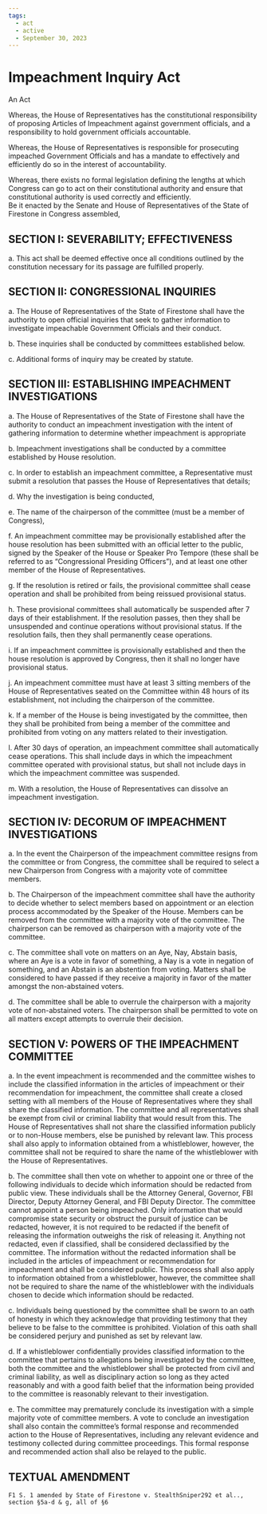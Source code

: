 ```yaml
---
tags:
  - act
  - active
  - September 30, 2023
---
```


# Impeachment Inquiry Act

An Act<br/>

Whereas, the House of Representatives has the constitutional responsibility of proposing Articles of
Impeachment against government officials, and a responsibility to hold government officials
accountable.

Whereas, the House of Representatives is responsible for prosecuting impeached Government Officials
and has a mandate to effectively and efficiently do so in the interest of accountability.

Whereas, there exists no formal legislation defining the lengths at which Congress can go to act on their
constitutional authority and ensure that constitutional authority is used correctly and efficiently.<br/>
Be it enacted by the Senate and House of Representatives of the State of
Firestone in Congress assembled,

## SECTION I: SEVERABILITY; EFFECTIVENESS

a. This act shall be deemed effective once all conditions outlined by the constitution
necessary for its passage are fulfilled properly.

## SECTION II: CONGRESSIONAL INQUIRIES

a. The House of Representatives of the State of Firestone shall have the authority to open
official inquiries that seek to gather information to investigate impeachable Government
Officials and their conduct.

b. These inquiries shall be conducted by committees established below.

c. Additional forms of inquiry may be created by statute.

## SECTION III: ESTABLISHING IMPEACHMENT INVESTIGATIONS

a. The House of Representatives of the State of Firestone shall have the authority to
conduct an impeachment investigation with the intent of gathering information to
determine whether impeachment is appropriate

b. Impeachment investigations shall be conducted by a committee established by House
resolution.

c. In order to establish an impeachment committee, a Representative must submit a
resolution that passes the House of Representatives that details;

d. Why the investigation is being conducted,

e. The name of the chairperson of the committee (must be a member of Congress),

f. An impeachment committee may be provisionally established after the house resolution
has been submitted with an official letter to the public, signed by the Speaker of the
House or Speaker Pro Tempore (these shall be referred to as “Congressional Presiding
Officers”), and at least one other member of the House of Representatives.

g. If the resolution is retired or fails, the provisional committee shall cease operation and
shall be prohibited from being reissued provisional status.

h. These provisional committees shall automatically be suspended after 7 days of their
establishment. If the resolution passes, then they shall be unsuspended and continue
operations without provisional status. If the resolution fails, then they shall permanently
cease operations.

i. If an impeachment committee is provisionally established and then the house resolution
is approved by Congress, then it shall no longer have provisional status.

j. An impeachment committee must have at least 3 sitting members of the House of
Representatives seated on the Committee within 48 hours of its establishment, not
including the chairperson of the committee.

k. If a member of the House is being investigated by the committee, then they shall be
prohibited from being a member of the committee and prohibited from voting on any
matters related to their investigation.

l. After 30 days of operation, an impeachment committee shall automatically cease
operations. This shall include days in which the impeachment committee operated with
provisional status, but shall not include days in which the impeachment committee was
suspended.

m. With a resolution, the House of Representatives can dissolve an impeachment
investigation.

## SECTION IV: DECORUM OF IMPEACHMENT INVESTIGATIONS

a. In the event the Chairperson of the impeachment committee resigns from the committee
or from Congress, the committee shall be required to select a new Chairperson from
Congress with a majority vote of committee members.

b. The Chairperson of the impeachment committee shall have the authority to decide
whether to select members based on appointment or an election process accommodated
by the Speaker of the House. Members can be removed from the committee with a
majority vote of the committee. The chairperson can be removed as chairperson with a
majority vote of the committee.

c. The committee shall vote on matters on an Aye, Nay, Abstain basis, where an Aye is a
vote in favor of something, a Nay is a vote in negation of something, and an Abstain is an
abstention from voting. Matters shall be considered to have passed if they receive a
majority in favor of the matter amongst the non-abstained voters.

d. The committee shall be able to overrule the chairperson with a majority vote of
non-abstained voters. The chairperson shall be permitted to vote on all matters except
attempts to overrule their decision.

## SECTION V: POWERS OF THE IMPEACHMENT COMMITTEE

a. In the event impeachment is recommended and the committee wishes to include the
classified information in the articles of impeachment or their recommendation for
impeachment, the committee shall create a closed setting with all members of the House
of Representatives where they shall share the classified information. The committee and
all representatives shall be exempt from civil or criminal liability that would result from
this. The House of Representatives shall not share the classified information publicly or
to non-House members, else be punished by relevant law. This process shall also apply
to information obtained from a whistleblower, however, the committee shall not be
required to share the name of the whistleblower with the House of Representatives.

b. The committee shall then vote on whether to appoint one or three of the following
individuals to decide which information should be redacted from public view. These
individuals shall be the Attorney General, Governor, FBI Director, Deputy Attorney
General, and FBI Deputy Director. The committee cannot appoint a person being
impeached. Only information that would compromise state security or obstruct the
pursuit of justice can be redacted, however, it is not required to be redacted if the benefit
of releasing the information outweighs the risk of releasing it. Anything not redacted,
even if classified, shall be considered declassified by the committee. The information
without the redacted information shall be included in the articles of impeachment or
recommendation for impeachment and shall be considered public. This process shall
also apply to information obtained from a whistleblower, however, the committee shall
not be required to share the name of the whistleblower with the individuals chosen to
decide which information should be redacted.

c. Individuals being questioned by the committee shall be sworn to an oath of honesty in
which they acknowledge that providing testimony that they believe to be false to the
committee is prohibited. Violation of this oath shall be considered perjury and punished
as set by relevant law.

d. If a whistleblower confidentially provides classified information to the committee that
pertains to allegations being investigated by the committee, both the committee and the
whistleblower shall be protected from civil and criminal liability, as well as disciplinary
action so long as they acted reasonably and with a good faith belief that the information
being provided to the committee is reasonably relevant to their investigation.

e. The committee may prematurely conclude its investigation with a simple majority vote
of committee members. A vote to conclude an investigation shall also contain the
committee’s formal response and recommended action to the House of Representatives,
including any relevant evidence and testimony collected during committee proceedings.
This formal response and recommended action shall also be relayed to the public.

## TEXTUAL AMENDMENT

```
F1 S. 1 amended by State of Firestone v. StealthSniper292 et al.., section §5a-d & g, all of §6
```

